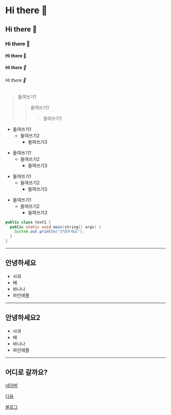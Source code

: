 <!-- 마크다운 태그 -->
# Hi there 👋
## Hi there 👋
### Hi there 👋
#### Hi there 👋
##### Hi there 👋
###### Hi there 👋

> 들여쓰기1
>   > 들여쓰기1
>   >   > 들여쓰기1

* 들여쓰기1
  * 들여쓰기2
    * 들여쓰기3

+ 들여쓰기1
  + 들여쓰기2
    + 들여쓰기3
    
- 들여쓰기1
  - 들여쓰기2
    - 들여쓰기3
        
* 들여쓰기1
  + 들여쓰기2
    - 들여쓰기3
<!--
<pre>
<code>
-->
```java
public class text1 {
  public static void main(string[] args) {
    System.out.println("안녕하세요");
  }
}
```
<!--
</code>
</pre>
-->

<!--
**nujgnoej/nujgnoej** is a ✨ _special_ ✨ repository because its `README.md` (this file) appears on your GitHub profile.

Here are some ideas to get you started:

- 🔭 I’m currently working on ...
- 🌱 I’m currently learning ...
- 👯 I’m looking to collaborate on ...
- 🤔 I’m looking for help with ...
- 💬 Ask me about ...
- 📫 How to reach me: ...
- 😄 Pronouns: ...
- ⚡ Fun fact: ...
-->

<hr/>
<h2>안녕하세요</h2>
<ul>
 <li>사과</li>
 <li>배</li>
 <li>바나나</li>
 <li>파인애플</li>
</ul>

<hr/>
<h2>안녕하세요2</h2>
<ul>
 <li>사과</li>
 <li>배</li>
 <li>바나나</li>
 <li>파인애플</li>
</ul>

<hr/>

<h2>어디로 갈까요?</h2>
<p><a href="https://www.naver.com">네이버</a></p>
<p><a href="https://www.daum.net">다음</a></p>
<p><a href="https://blog.naver.com/junmo8492">블로그</a></p>
